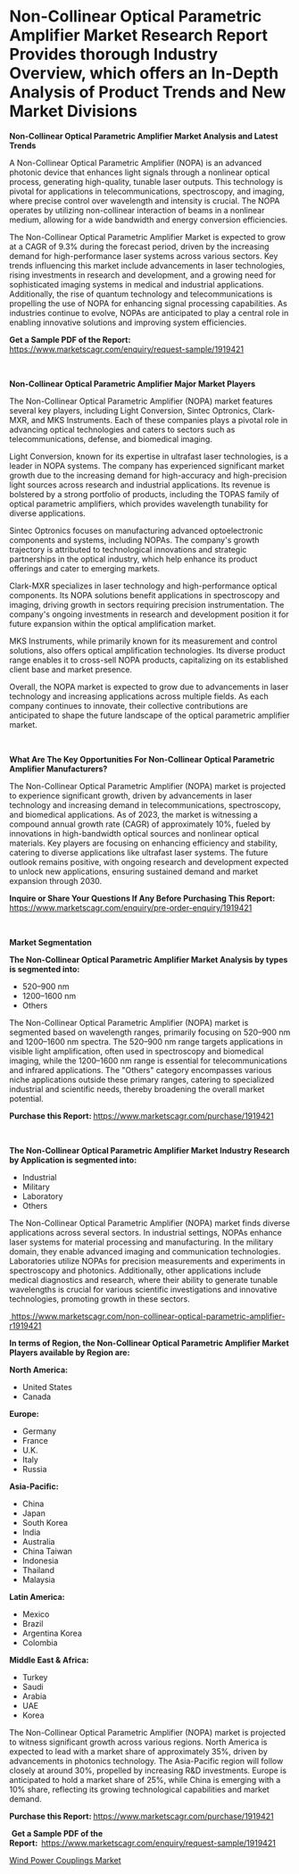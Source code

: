 <p><h1>Non-Collinear Optical Parametric Amplifier Market Research Report Provides thorough Industry Overview, which offers an In-Depth Analysis of Product Trends and New Market Divisions</h1></p><p><strong>Non-Collinear Optical Parametric Amplifier Market Analysis and Latest Trends</strong></p>
<p><p>A Non-Collinear Optical Parametric Amplifier (NOPA) is an advanced photonic device that enhances light signals through a nonlinear optical process, generating high-quality, tunable laser outputs. This technology is pivotal for applications in telecommunications, spectroscopy, and imaging, where precise control over wavelength and intensity is crucial. The NOPA operates by utilizing non-collinear interaction of beams in a nonlinear medium, allowing for a wide bandwidth and energy conversion efficiencies.</p><p>The Non-Collinear Optical Parametric Amplifier Market is expected to grow at a CAGR of 9.3% during the forecast period, driven by the increasing demand for high-performance laser systems across various sectors. Key trends influencing this market include advancements in laser technologies, rising investments in research and development, and a growing need for sophisticated imaging systems in medical and industrial applications. Additionally, the rise of quantum technology and telecommunications is propelling the use of NOPA for enhancing signal processing capabilities. As industries continue to evolve, NOPAs are anticipated to play a central role in enabling innovative solutions and improving system efficiencies.</p></p>
<p><strong>Get a Sample PDF of the Report:&nbsp;</strong> <a href="https://www.marketscagr.com/enquiry/request-sample/1919421?utm_campaign=2626&utm_medium=2&utm_source=Github&utm_content=ia&utm_term=01032025&utm_id=non-collinear-optical-parametric-amplifier">https://www.marketscagr.com/enquiry/request-sample/1919421</a></p>
<p>&nbsp;</p>
<p><strong>Non-Collinear Optical Parametric Amplifier Major Market Players</strong></p>
<p><p>The Non-Collinear Optical Parametric Amplifier (NOPA) market features several key players, including Light Conversion, Sintec Optronics, Clark-MXR, and MKS Instruments. Each of these companies plays a pivotal role in advancing optical technologies and caters to sectors such as telecommunications, defense, and biomedical imaging.</p><p>Light Conversion, known for its expertise in ultrafast laser technologies, is a leader in NOPA systems. The company has experienced significant market growth due to the increasing demand for high-accuracy and high-precision light sources across research and industrial applications. Its revenue is bolstered by a strong portfolio of products, including the TOPAS family of optical parametric amplifiers, which provides wavelength tunability for diverse applications.</p><p>Sintec Optronics focuses on manufacturing advanced optoelectronic components and systems, including NOPAs. The company's growth trajectory is attributed to technological innovations and strategic partnerships in the optical industry, which help enhance its product offerings and cater to emerging markets.</p><p>Clark-MXR specializes in laser technology and high-performance optical components. Its NOPA solutions benefit applications in spectroscopy and imaging, driving growth in sectors requiring precision instrumentation. The company's ongoing investments in research and development position it for future expansion within the optical amplification market.</p><p>MKS Instruments, while primarily known for its measurement and control solutions, also offers optical amplification technologies. Its diverse product range enables it to cross-sell NOPA products, capitalizing on its established client base and market presence.</p><p>Overall, the NOPA market is expected to grow due to advancements in laser technology and increasing applications across multiple fields. As each company continues to innovate, their collective contributions are anticipated to shape the future landscape of the optical parametric amplifier market.</p></p>
<p>&nbsp;</p>
<p><strong>What Are The Key Opportunities For Non-Collinear Optical Parametric Amplifier Manufacturers?</strong></p>
<p><p>The Non-Collinear Optical Parametric Amplifier (NOPA) market is projected to experience significant growth, driven by advancements in laser technology and increasing demand in telecommunications, spectroscopy, and biomedical applications. As of 2023, the market is witnessing a compound annual growth rate (CAGR) of approximately 10%, fueled by innovations in high-bandwidth optical sources and nonlinear optical materials. Key players are focusing on enhancing efficiency and stability, catering to diverse applications like ultrafast laser systems. The future outlook remains positive, with ongoing research and development expected to unlock new applications, ensuring sustained demand and market expansion through 2030.</p></p>
<p><strong>Inquire or Share Your Questions If Any Before Purchasing This Report:</strong> <a href="https://www.marketscagr.com/enquiry/pre-order-enquiry/1919421?utm_campaign=2626&utm_medium=2&utm_source=Github&utm_content=ia&utm_term=01032025&utm_id=non-collinear-optical-parametric-amplifier">https://www.marketscagr.com/enquiry/pre-order-enquiry/1919421</a></p>
<p>&nbsp;</p>
<p><strong>Market Segmentation</strong></p>
<p><strong>The Non-Collinear Optical Parametric Amplifier Market Analysis by types is segmented into:</strong></p>
<p><ul><li>520–900 nm</li><li>1200–1600 nm</li><li>Others</li></ul></p>
<p><p>The Non-Collinear Optical Parametric Amplifier (NOPA) market is segmented based on wavelength ranges, primarily focusing on 520–900 nm and 1200–1600 nm spectra. The 520–900 nm range targets applications in visible light amplification, often used in spectroscopy and biomedical imaging, while the 1200–1600 nm range is essential for telecommunications and infrared applications. The "Others" category encompasses various niche applications outside these primary ranges, catering to specialized industrial and scientific needs, thereby broadening the overall market potential.</p></p>
<p><strong>Purchase this Report:&nbsp;</strong><a href="https://www.marketscagr.com/purchase/1919421?utm_campaign=2626&utm_medium=2&utm_source=Github&utm_content=ia&utm_term=01032025&utm_id=non-collinear-optical-parametric-amplifier">https://www.marketscagr.com/purchase/1919421</a></p>
<p>&nbsp;</p>
<p><strong>The Non-Collinear Optical Parametric Amplifier Market Industry Research by Application is segmented into:</strong></p>
<p><ul><li>Industrial</li><li>Military</li><li>Laboratory</li><li>Others</li></ul></p>
<p><p>The Non-Collinear Optical Parametric Amplifier (NOPA) market finds diverse applications across several sectors. In industrial settings, NOPAs enhance laser systems for material processing and manufacturing. In the military domain, they enable advanced imaging and communication technologies. Laboratories utilize NOPAs for precision measurements and experiments in spectroscopy and photonics. Additionally, other applications include medical diagnostics and research, where their ability to generate tunable wavelengths is crucial for various scientific investigations and innovative technologies, promoting growth in these sectors.</p></p>
<p><a href="https://www.marketscagr.com/non-collinear-optical-parametric-amplifier-r1919421?utm_campaign=2626&utm_medium=2&utm_source=Github&utm_content=ia&utm_term=01032025&utm_id=non-collinear-optical-parametric-amplifier">&nbsp;https://www.marketscagr.com/non-collinear-optical-parametric-amplifier-r1919421</a></p>
<p><strong>In terms of Region, the Non-Collinear Optical Parametric Amplifier Market Players available by Region are:</strong></p>
<p>
    <p> <strong> North America: </strong>
        <ul>
            <li>United States</li>
            <li>Canada</li>
        </ul>
        </p> 
    <p> <strong> Europe: </strong>
        <ul>
            <li>Germany</li>
            <li>France</li>
            <li>U.K.</li>
            <li>Italy</li>
            <li>Russia</li>
        </ul>
        </p> 
    <p> <strong> Asia-Pacific: </strong>
        <ul>
            <li>China</li>
            <li>Japan</li>
            <li>South Korea</li>
            <li>India</li>
            <li>Australia</li>
            <li>China Taiwan</li>
            <li>Indonesia</li>
            <li>Thailand</li>
            <li>Malaysia</li>
        </ul>
        </p> 
    <p> <strong> Latin America: </strong>
        <ul>
            <li>Mexico</li>
            <li>Brazil</li>
            <li>Argentina Korea</li>
            <li>Colombia</li>
        </ul>
        </p> 
    <p> <strong> Middle East & Africa: </strong>
        <ul>
            <li>Turkey</li>
            <li>Saudi</li>
            <li>Arabia</li>
            <li>UAE</li>
            <li>Korea</li>
        </ul>
    </p>
    </p>
<p><p>The Non-Collinear Optical Parametric Amplifier (NOPA) market is projected to witness significant growth across various regions. North America is expected to lead with a market share of approximately 35%, driven by advancements in photonics technology. The Asia-Pacific region will follow closely at around 30%, propelled by increasing R&D investments. Europe is anticipated to hold a market share of 25%, while China is emerging with a 10% share, reflecting its growing technological capabilities and market demand.</p></p>
<p><strong>Purchase this Report: </strong><a href="https://www.marketscagr.com/purchase/1919421?utm_campaign=2626&utm_medium=2&utm_source=Github&utm_content=ia&utm_term=01032025&utm_id=non-collinear-optical-parametric-amplifier">https://www.marketscagr.com/purchase/1919421</a></p>
<p>&nbsp;<strong>Get a Sample PDF of the Report:&nbsp;&nbsp;</strong><a href="https://www.marketscagr.com/enquiry/request-sample/1919421?utm_campaign=2626&utm_medium=2&utm_source=Github&utm_content=ia&utm_term=01032025&utm_id=non-collinear-optical-parametric-amplifier">https://www.marketscagr.com/enquiry/request-sample/1919421</a></p>
<p><strong></strong></p>
<p><p><a href="https://github.com/bolalfredia7777/Market-Research-Report-List-1/blob/main/wind-power-couplings-market.md?utm_campaign=2626&utm_medium=2&utm_source=Github&utm_content=ia&utm_term=01032025&utm_id=non-collinear-optical-parametric-amplifier">Wind Power Couplings Market</a></p></p>